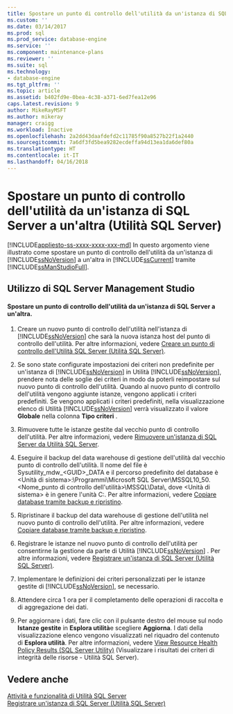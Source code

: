 ```yaml
---
title: Spostare un punto di controllo dell'utilità da un'istanza di SQL Server a un'altra (Utilità SQL Server) | Microsoft Docs
ms.custom: ''
ms.date: 03/14/2017
ms.prod: sql
ms.prod_service: database-engine
ms.service: ''
ms.component: maintenance-plans
ms.reviewer: ''
ms.suite: sql
ms.technology:
- database-engine
ms.tgt_pltfrm: ''
ms.topic: article
ms.assetid: b402fd9e-0bea-4c38-a371-6ed7fea12e96
caps.latest.revision: 9
author: MikeRayMSFT
ms.author: mikeray
manager: craigg
ms.workload: Inactive
ms.openlocfilehash: 2a2dd43daafdefd2c11785f90a8527b22f1a2440
ms.sourcegitcommit: 7a6df3fd5bea9282ecdeffa94d13ea1da6def80a
ms.translationtype: HT
ms.contentlocale: it-IT
ms.lasthandoff: 04/16/2018
---
```

# <a name="move-a-ucp-from-one-instance-of-sql-server-to-another-sql-server-utility"></a>Spostare un punto di controllo dell'utilità da un'istanza di SQL Server a un'altra (Utilità SQL Server)
[!INCLUDE[appliesto-ss-xxxx-xxxx-xxx-md](../../includes/appliesto-ss-xxxx-xxxx-xxx-md.md)]
  In questo argomento viene illustrato come spostare un punto di controllo dell'utilità da un'istanza di [!INCLUDE[ssNoVersion](../../includes/ssnoversion-md.md)] a un'altra in [!INCLUDE[ssCurrent](../../includes/sscurrent-md.md)] tramite [!INCLUDE[ssManStudioFull](../../includes/ssmanstudiofull-md.md)].  
  
##  <a name="SSMSProcedure"></a> Utilizzo di SQL Server Management Studio  
  
#### <a name="move-a-ucp-from-one-instance-of-sql-server-to-another"></a>Spostare un punto di controllo dell'utilità da un'istanza di SQL Server a un'altra.  
  
1.  Creare un nuovo punto di controllo dell'utilità nell'istanza di [!INCLUDE[ssNoVersion](../../includes/ssnoversion-md.md)] che sarà la nuova istanza host del punto di controllo dell'utilità. Per altre informazioni, vedere [Creare un punto di controllo dell'Utilità SQL Server &#40;Utilità SQL Server&#41;](../../relational-databases/manage/create-a-sql-server-utility-control-point-sql-server-utility.md).  
  
2.  Se sono state configurate impostazioni dei criteri non predefinite per un'istanza di [!INCLUDE[ssNoVersion](../../includes/ssnoversion-md.md)] in Utilità [!INCLUDE[ssNoVersion](../../includes/ssnoversion-md.md)], prendere nota delle soglie dei criteri in modo da poterli reimpostare sul nuovo punto di controllo dell'utilità. Quando al nuovo punto di controllo dell'utilità vengono aggiunte istanze, vengono applicati i criteri predefiniti. Se vengono applicati i criteri predefiniti, nella visualizzazione elenco di Utilità [!INCLUDE[ssNoVersion](../../includes/ssnoversion-md.md)] verrà visualizzato il valore **Globale** nella colonna **Tipo criteri** .  
  
3.  Rimuovere tutte le istanze gestite dal vecchio punto di controllo dell'utilità. Per altre informazioni, vedere [Rimuovere un'istanza di SQL Server da Utilità SQL Server](../../relational-databases/manage/remove-an-instance-of-sql-server-from-the-sql-server-utility.md).  
  
4.  Eseguire il backup del data warehouse di gestione dell'utilità dal vecchio punto di controllo dell'utilità. Il nome del file è Sysutility_mdw_\<GUID>_DATA e il percorso predefinito del database è \<Unità di sistema>:\Programmi\Microsoft SQL Server\MSSQL10_50.<Nome_punto di controllo dell'utilità>\MSSQL\Data\\, dove \<Unità di sistema> è in genere l'unità C:\. Per altre informazioni, vedere [Copiare database tramite backup e ripristino](../../relational-databases/databases/copy-databases-with-backup-and-restore.md).  
  
5.  Ripristinare il backup del data warehouse di gestione dell'utilità nel nuovo punto di controllo dell'utilità. Per altre informazioni, vedere [Copiare database tramite backup e ripristino](../../relational-databases/databases/copy-databases-with-backup-and-restore.md).  
  
6.  Registrare le istanze nel nuovo punto di controllo dell'utilità per consentirne la gestione da parte di Utilità [!INCLUDE[ssNoVersion](../../includes/ssnoversion-md.md)] . Per altre informazioni, vedere [Registrare un'istanza di SQL Server &#40;Utilità SQL Server&#41;](../../relational-databases/manage/enroll-an-instance-of-sql-server-sql-server-utility.md).  
  
7.  Implementare le definizioni dei criteri personalizzati per le istanze gestite di [!INCLUDE[ssNoVersion](../../includes/ssnoversion-md.md)], se necessario.  
  
8.  Attendere circa 1 ora per il completamento delle operazioni di raccolta e di aggregazione dei dati.  
  
9. Per aggiornare i dati, fare clic con il pulsante destro del mouse sul nodo **Istanze gestite** in **Esplora utilità**e scegliere **Aggiorna**. I dati della visualizzazione elenco vengono visualizzati nel riquadro del contenuto di **Esplora utilità**. Per altre informazioni, vedere [View Resource Health Policy Results &#40;SQL Server Utility&#41;](../../relational-databases/manage/view-resource-health-policy-results-sql-server-utility.md) (Visualizzare i risultati dei criteri di integrità delle risorse - Utilità SQL Server).  
  
## <a name="see-also"></a>Vedere anche  
 [Attività e funzionalità di Utilità SQL Server](../../relational-databases/manage/sql-server-utility-features-and-tasks.md)   
 [Registrare un'istanza di SQL Server &#40;Utilità SQL Server&#41;](../../relational-databases/manage/enroll-an-instance-of-sql-server-sql-server-utility.md)  
  
  
